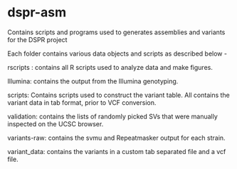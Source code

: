 # dspr-asm
Contains scripts and programs used to generates assemblies and variants for the DSPR project

Each folder contains various data objects and scripts as described below -

rscripts : contains all R scripts used to analyze data and make figures. 

Illumina: contains the output from the Illumina genotyping.

scripts: Contains scripts used to construct the variant table. All contains the variant data in tab format, prior to VCF conversion.

validation: contains the lists of randomly picked SVs that were manually inspected on the UCSC browser. 

variants-raw: contains the svmu and Repeatmasker output for each strain.

variant_data: contains the variants in a custom tab separated file and a vcf file.
